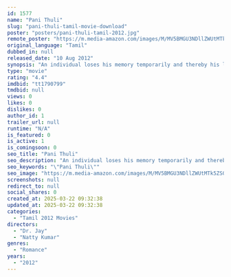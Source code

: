 ```yaml
---
id: 1577
name: "Pani Thuli"
slug: "pani-thuli-tamil-movie-download"
poster: "posters/pani-thuli-tamil-2012.jpg"
remote_poster: "https://m.media-amazon.com/images/M/MV5BMGU3NDllZWUtMTk5ZS00ZGEzLWFkYTUtY2Y0ODYyYmRlZTZkXkEyXkFqcGdeQXVyMjA4OTI5NDQ@._V1_SX300.jpg"
original_language: "Tamil"
dubbed_in: null
released_date: "10 Aug 2012"
synopsis: "An individual loses his memory temporarily and thereby his love life gets affected."
type: "movie"
rating: "4.4"
imdbid: "tt1790799"
tmdbid: null
views: 0
likes: 0
dislikes: 0
author_id: 1
trailer_url: null
runtime: "N/A"
is_featured: 0
is_active: 1
is_comingsoon: 0
seo_title: "Pani Thuli"
seo_description: "An individual loses his memory temporarily and thereby his love life gets affected."
seo_keywords: "\"Pani Thuli\""
seo_image: "https://m.media-amazon.com/images/M/MV5BMGU3NDllZWUtMTk5ZS00ZGEzLWFkYTUtY2Y0ODYyYmRlZTZkXkEyXkFqcGdeQXVyMjA4OTI5NDQ@._V1_SX300.jpg"
screenshots: null
redirect_to: null
social_shares: 0
created_at: 2025-03-22 09:32:38
updated_at: 2025-03-22 09:32:38
categories:
  - "Tamil 2012 Movies"
directors:
  - "Dr. Jay"
  - "Natty Kumar"
genres:
  - "Romance"
years:
  - "2012"
---
```

